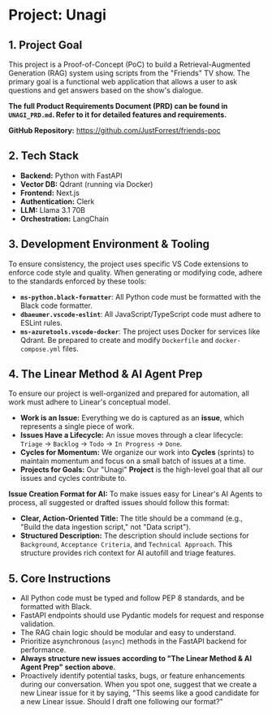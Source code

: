 # Project: Unagi

## 1. Project Goal

This project is a Proof-of-Concept (PoC) to build a Retrieval-Augmented Generation (RAG) system using scripts from the "Friends" TV show. The primary goal is a functional web application that allows a user to ask questions and get answers based on the show's dialogue.

**The full Product Requirements Document (PRD) can be found in `UNAGI_PRD.md`. Refer to it for detailed features and requirements.**

**GitHub Repository:** https://github.com/JustForrest/friends-poc

## 2. Tech Stack

- **Backend:** Python with FastAPI
- **Vector DB:** Qdrant (running via Docker)
- **Frontend:** Next.js
- **Authentication:** Clerk
- **LLM:** Llama 3.1 70B
- **Orchestration:** LangChain

## 3. Development Environment & Tooling

To ensure consistency, the project uses specific VS Code extensions to enforce code style and quality. When generating or modifying code, adhere to the standards enforced by these tools:

- **`ms-python.black-formatter`**: All Python code must be formatted with the Black code formatter.
- **`dbaeumer.vscode-eslint`**: All JavaScript/TypeScript code must adhere to ESLint rules.
- **`ms-azuretools.vscode-docker`**: The project uses Docker for services like Qdrant. Be prepared to create and modify `Dockerfile` and `docker-compose.yml` files.

## 4. The Linear Method & AI Agent Prep

To ensure our project is well-organized and prepared for automation, all work must adhere to Linear's conceptual model.

- **Work is an Issue:** Everything we do is captured as an **issue**, which represents a single piece of work.
- **Issues Have a Lifecycle:** An issue moves through a clear lifecycle: `Triage` -> `Backlog` -> `Todo` -> `In Progress` -> `Done`.
- **Cycles for Momentum:** We organize our work into **Cycles** (sprints) to maintain momentum and focus on a small batch of issues at a time.
- **Projects for Goals:** Our "Unagi" **Project** is the high-level goal that all our issues and cycles contribute to.

**Issue Creation Format for AI:**
To make issues easy for Linear's AI Agents to process, all suggested or drafted issues should follow this format:

- **Clear, Action-Oriented Title:** The title should be a command (e.g., "Build the data ingestion script," not "Data script").
- **Structured Description:** The description should include sections for `Background`, `Acceptance Criteria`, and `Technical Approach`. This structure provides rich context for AI autofill and triage features.

## 5. Core Instructions

- All Python code must be typed and follow PEP 8 standards, and be formatted with Black.
- FastAPI endpoints should use Pydantic models for request and response validation.
- The RAG chain logic should be modular and easy to understand.
- Prioritize asynchronous (`async`) methods in the FastAPI backend for performance.
- **Always structure new issues according to "The Linear Method & AI Agent Prep" section above.**
- Proactively identify potential tasks, bugs, or feature enhancements during our conversation. When you spot one, suggest that we create a new Linear issue for it by saying, "This seems like a good candidate for a new Linear issue. Should I draft one following our format?"
